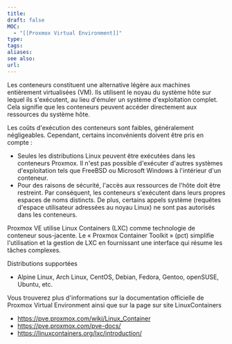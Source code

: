 ```yaml
---
title: 
draft: false
MOC:
  - "[[Proxmox Virtual Environment]]"
type: 
tags: 
aliases: 
see also: 
url:
---
```


Les conteneurs constituent une alternative légère aux machines entièrement virtualisées (VM). Ils utilisent le noyau du système hôte sur lequel ils s'exécutent, au lieu d'émuler un système d'exploitation complet. Cela signifie que les conteneurs peuvent accéder directement aux ressources du système hôte.

Les coûts d'exécution des conteneurs sont faibles, généralement négligeables. Cependant, certains inconvénients doivent être pris en compte :
- Seules les distributions Linux peuvent être exécutées dans les conteneurs Proxmox. Il n'est pas possible d'exécuter d'autres systèmes d'exploitation tels que FreeBSD ou Microsoft Windows à l'intérieur d'un conteneur. 
- Pour des raisons de sécurité, l'accès aux ressources de l'hôte doit être restreint. Par conséquent, les conteneurs s'exécutent dans leurs propres espaces de noms distincts. De plus, certains appels système (requêtes d'espace utilisateur adressées au noyau Linux) ne sont pas autorisés dans les conteneurs.

Proxmox VE utilise Linux Containers (LXC) comme technologie de conteneur sous-jacente. Le « Proxmox Container Toolkit » (pct) simplifie l'utilisation et la gestion de LXC en fournissant une interface qui résume les tâches complexes.

Distributions supportées
- Alpine Linux, Arch Linux, CentOS, Debian, Fedora, Gentoo, openSUSE, Ubuntu, etc.

Vous trouverez plus d'informations sur la documentation officielle de Proxmox Virtual Environment ainsi que sur la page sur site LinuxContainers
- https://pve.proxmox.com/wiki/Linux_Container 
- https://pve.proxmox.com/pve-docs/
- https://linuxcontainers.org/lxc/introduction/
